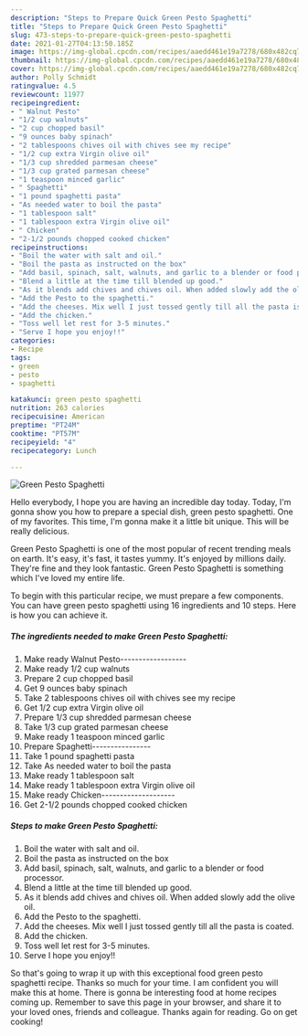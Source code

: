 ```yaml
---
description: "Steps to Prepare Quick Green Pesto Spaghetti"
title: "Steps to Prepare Quick Green Pesto Spaghetti"
slug: 473-steps-to-prepare-quick-green-pesto-spaghetti
date: 2021-01-27T04:13:50.185Z
image: https://img-global.cpcdn.com/recipes/aaedd461e19a7278/680x482cq70/green-pesto-spaghetti-recipe-main-photo.jpg
thumbnail: https://img-global.cpcdn.com/recipes/aaedd461e19a7278/680x482cq70/green-pesto-spaghetti-recipe-main-photo.jpg
cover: https://img-global.cpcdn.com/recipes/aaedd461e19a7278/680x482cq70/green-pesto-spaghetti-recipe-main-photo.jpg
author: Polly Schmidt
ratingvalue: 4.5
reviewcount: 11977
recipeingredient:
- " Walnut Pesto"
- "1/2 cup walnuts"
- "2 cup chopped basil"
- "9 ounces baby spinach"
- "2 tablespoons chives oil with chives see my recipe"
- "1/2 cup extra Virgin olive oil"
- "1/3 cup shredded parmesan cheese"
- "1/3 cup grated parmesan cheese"
- "1 teaspoon minced garlic"
- " Spaghetti"
- "1 pound spaghetti pasta"
- "As needed water to boil the pasta"
- "1 tablespoon salt"
- "1 tablespoon extra Virgin olive oil"
- " Chicken"
- "2-1/2 pounds chopped cooked chicken"
recipeinstructions:
- "Boil the water with salt and oil."
- "Boil the pasta as instructed on the box"
- "Add basil, spinach, salt, walnuts, and garlic to a blender or food processor."
- "Blend a little at the time till blended up good."
- "As it blends add chives and chives oil. When added slowly add the olive oil."
- "Add the Pesto to the spaghetti."
- "Add the cheeses. Mix well I just tossed gently till all the pasta is coated."
- "Add the chicken."
- "Toss well let rest for 3-5 minutes."
- "Serve I hope you enjoy!!"
categories:
- Recipe
tags:
- green
- pesto
- spaghetti

katakunci: green pesto spaghetti 
nutrition: 263 calories
recipecuisine: American
preptime: "PT24M"
cooktime: "PT57M"
recipeyield: "4"
recipecategory: Lunch

---
```



![Green Pesto Spaghetti](https://img-global.cpcdn.com/recipes/aaedd461e19a7278/680x482cq70/green-pesto-spaghetti-recipe-main-photo.jpg)

Hello everybody, I hope you are having an incredible day today. Today, I'm gonna show you how to prepare a special dish, green pesto spaghetti. One of my favorites. This time, I'm gonna make it a little bit unique. This will be really delicious.

Green Pesto Spaghetti is one of the most popular of recent trending meals on earth. It's easy, it's fast, it tastes yummy. It's enjoyed by millions daily. They're fine and they look fantastic. Green Pesto Spaghetti is something which I've loved my entire life.




To begin with this particular recipe, we must prepare a few components. You can have green pesto spaghetti using 16 ingredients and 10 steps. Here is how you can achieve it.

<!--inarticleads1-->

##### The ingredients needed to make Green Pesto Spaghetti:

1. Make ready  Walnut Pesto------------------
1. Make ready 1/2 cup walnuts
1. Prepare 2 cup chopped basil
1. Get 9 ounces baby spinach
1. Take 2 tablespoons chives oil with chives see my recipe
1. Get 1/2 cup extra Virgin olive oil
1. Prepare 1/3 cup shredded parmesan cheese
1. Take 1/3 cup grated parmesan cheese
1. Make ready 1 teaspoon minced garlic
1. Prepare  Spaghetti----------------
1. Take 1 pound spaghetti pasta
1. Take As needed water to boil the pasta
1. Make ready 1 tablespoon salt
1. Make ready 1 tablespoon extra Virgin olive oil
1. Make ready  Chicken--------------------
1. Get 2-1/2 pounds chopped cooked chicken




<!--inarticleads2-->

##### Steps to make Green Pesto Spaghetti:

1. Boil the water with salt and oil.
1. Boil the pasta as instructed on the box
1. Add basil, spinach, salt, walnuts, and garlic to a blender or food processor.
1. Blend a little at the time till blended up good.
1. As it blends add chives and chives oil. When added slowly add the olive oil.
1. Add the Pesto to the spaghetti.
1. Add the cheeses. Mix well I just tossed gently till all the pasta is coated.
1. Add the chicken.
1. Toss well let rest for 3-5 minutes.
1. Serve I hope you enjoy!!




So that's going to wrap it up with this exceptional food green pesto spaghetti recipe. Thanks so much for your time. I am confident you will make this at home. There is gonna be interesting food at home recipes coming up. Remember to save this page in your browser, and share it to your loved ones, friends and colleague. Thanks again for reading. Go on get cooking!
